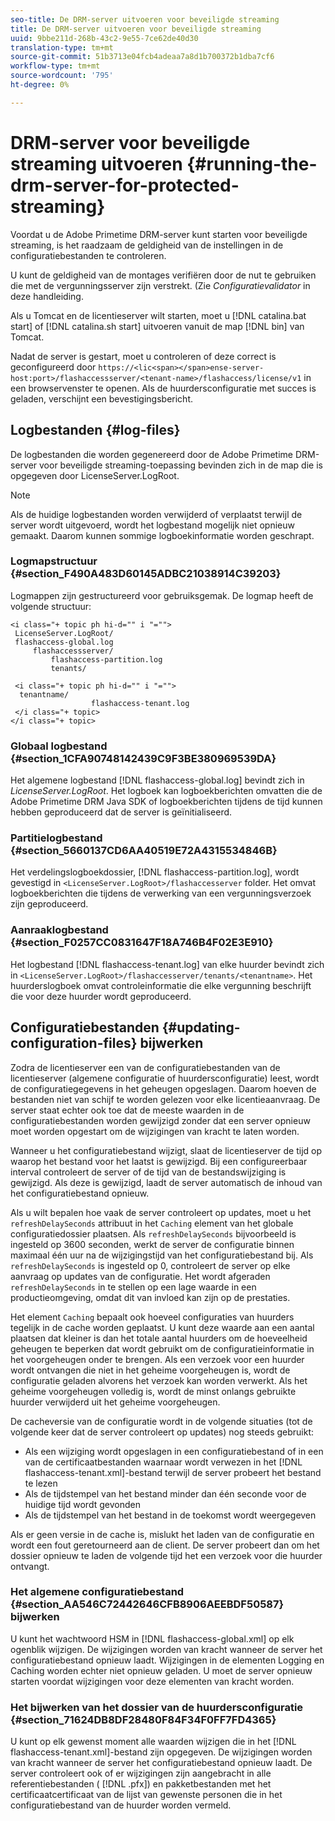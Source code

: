 ```yaml
---
seo-title: De DRM-server uitvoeren voor beveiligde streaming
title: De DRM-server uitvoeren voor beveiligde streaming
uuid: 9bbe211d-268b-43c2-9e55-7ce62de40d30
translation-type: tm+mt
source-git-commit: 51b3713e04fcb4adeaa7a8d1b700372b1dba7cf6
workflow-type: tm+mt
source-wordcount: '795'
ht-degree: 0%

---
```



# DRM-server voor beveiligde streaming uitvoeren {#running-the-drm-server-for-protected-streaming}

Voordat u de Adobe Primetime DRM-server kunt starten voor beveiligde streaming, is het raadzaam de geldigheid van de instellingen in de configuratiebestanden te controleren.

U kunt de geldigheid van de montages verifiëren door de nut te gebruiken die met de vergunningsserver zijn verstrekt. (Zie *Configuratievalidator* in deze handleiding.

Als u Tomcat en de licentieserver wilt starten, moet u [!DNL catalina.bat start] of [!DNL catalina.sh start] uitvoeren vanuit de map [!DNL bin] van Tomcat.

Nadat de server is gestart, moet u controleren of deze correct is geconfigureerd door `https://<lic<span></span>ense-server-host:port>/flashaccessserver/<tenant-name>/flashaccess/license/v1` in een browservenster te openen. Als de huurdersconfiguratie met succes is geladen, verschijnt een bevestigingsbericht.

## Logbestanden {#log-files}

De logbestanden die worden gegenereerd door de Adobe Primetime DRM-server voor beveiligde streaming-toepassing bevinden zich in de map die is opgegeven door LicenseServer.LogRoot.

>[!NOTE]
>
>Als de huidige logbestanden worden verwijderd of verplaatst terwijl de server wordt uitgevoerd, wordt het logbestand mogelijk niet opnieuw gemaakt. Daarom kunnen sommige logboekinformatie worden geschrapt.

### Logmapstructuur {#section_F490A483D60145ADBC21038914C39203}

Logmappen zijn gestructureerd voor gebruiksgemak. De logmap heeft de volgende structuur:

```
<i class="+ topic ph hi-d="" i "="">
 LicenseServer.LogRoot/ 
 flashaccess-global.log 
     flashaccessserver/ 
         flashaccess-partition.log 
         tenants/ 
             
 <i class="+ topic ph hi-d="" i "="">
  tenantname/ 
                  flashaccess-tenant.log
 </i class="+ topic>
</i class="+ topic>
```

### Globaal logbestand {#section_1CFA90748142439C9F3BE380969539DA}

Het algemene logbestand [!DNL flashaccess-global.log] bevindt zich in *LicenseServer.LogRoot*. Het logboek kan logboekberichten omvatten die de Adobe Primetime DRM Java SDK of logboekberichten tijdens de tijd kunnen hebben geproduceerd dat de server is geïnitialiseerd.

### Partitielogbestand {#section_5660137CD6AA40519E72A4315534846B}

Het verdelingslogboekdossier, [!DNL flashaccess-partition.log], wordt gevestigd in `<LicenseServer.LogRoot>/flashaccesserver` folder. Het omvat logboekberichten die tijdens de verwerking van een vergunningsverzoek zijn geproduceerd.

### Aanraaklogbestand {#section_F0257CC0831647F18A746B4F02E3E910}

Het logbestand [!DNL flashaccess-tenant.log] van elke huurder bevindt zich in `<LicenseServer.LogRoot>/flashaccesserver/tenants/<tenantname>`. Het huurderslogboek omvat controleinformatie die elke vergunning beschrijft die voor deze huurder wordt geproduceerd.

## Configuratiebestanden {#updating-configuration-files} bijwerken

Zodra de licentieserver een van de configuratiebestanden van de licentieserver (algemene configuratie of huurdersconfiguratie) leest, wordt de configuratiegegevens in het geheugen opgeslagen. Daarom hoeven de bestanden niet van schijf te worden gelezen voor elke licentieaanvraag. De server staat echter ook toe dat de meeste waarden in de configuratiebestanden worden gewijzigd zonder dat een server opnieuw moet worden opgestart om de wijzigingen van kracht te laten worden.

Wanneer u het configuratiebestand wijzigt, slaat de licentieserver de tijd op waarop het bestand voor het laatst is gewijzigd. Bij een configureerbaar interval controleert de server of de tijd van de bestandswijziging is gewijzigd. Als deze is gewijzigd, laadt de server automatisch de inhoud van het configuratiebestand opnieuw.

Als u wilt bepalen hoe vaak de server controleert op updates, moet u het `refreshDelaySeconds` attribuut in het `Caching` element van het globale configuratiedossier plaatsen. Als `refreshDelaySeconds` bijvoorbeeld is ingesteld op 3600 seconden, werkt de server de configuratie binnen maximaal één uur na de wijzigingstijd van het configuratiebestand bij. Als `refreshDelaySeconds` is ingesteld op 0, controleert de server op elke aanvraag op updates van de configuratie. Het wordt afgeraden `refreshDelaySeconds` in te stellen op een lage waarde in een productieomgeving, omdat dit van invloed kan zijn op de prestaties.

Het element `Caching` bepaalt ook hoeveel configuraties van huurders tegelijk in de cache worden geplaatst. U kunt deze waarde aan een aantal plaatsen dat kleiner is dan het totale aantal huurders om de hoeveelheid geheugen te beperken dat wordt gebruikt om de configuratieinformatie in het voorgeheugen onder te brengen. Als een verzoek voor een huurder wordt ontvangen die niet in het geheime voorgeheugen is, wordt de configuratie geladen alvorens het verzoek kan worden verwerkt. Als het geheime voorgeheugen volledig is, wordt de minst onlangs gebruikte huurder verwijderd uit het geheime voorgeheugen.

De cacheversie van de configuratie wordt in de volgende situaties (tot de volgende keer dat de server controleert op updates) nog steeds gebruikt:

* Als een wijziging wordt opgeslagen in een configuratiebestand of in een van de certificaatbestanden waarnaar wordt verwezen in het [!DNL flashaccess-tenant.xml]-bestand terwijl de server probeert het bestand te lezen
* Als de tijdstempel van het bestand minder dan één seconde voor de huidige tijd wordt gevonden
* Als de tijdstempel van het bestand in de toekomst wordt weergegeven

Als er geen versie in de cache is, mislukt het laden van de configuratie en wordt een fout geretourneerd aan de client. De server probeert dan om het dossier opnieuw te laden de volgende tijd het een verzoek voor die huurder ontvangt.

### Het algemene configuratiebestand {#section_AA546C72442646CFB8906AEEBDF50587} bijwerken

U kunt het wachtwoord HSM in [!DNL flashaccess-global.xml] op elk ogenblik wijzigen. De wijzigingen worden van kracht wanneer de server het configuratiebestand opnieuw laadt. Wijzigingen in de elementen Logging en Caching worden echter niet opnieuw geladen. U moet de server opnieuw starten voordat wijzigingen voor deze elementen van kracht worden.

### Het bijwerken van het dossier van de huurdersconfiguratie {#section_71624DB8DF28480F84F34F0FF7FD4365}

U kunt op elk gewenst moment alle waarden wijzigen die in het [!DNL flashaccess-tenant.xml]-bestand zijn opgegeven. De wijzigingen worden van kracht wanneer de server het configuratiebestand opnieuw laadt. De server controleert ook of er wijzigingen zijn aangebracht in alle referentiebestanden ( [!DNL .pfx]) en pakketbestanden met het certificaatcertificaat van de lijst van gewenste personen die in het configuratiebestand van de huurder worden vermeld.